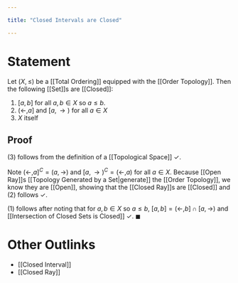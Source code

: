 ```yaml
---

title: "Closed Intervals are Closed"

---
```

# Statement
Let $(X, \leq)$ be a [[Total Ordering]] equipped with the [[Order Topology]]. Then the following [[Set]]s are [[Closed]]:
1. $[a,b]$ for all $a, b \in X$ so $a \leq b$.
2. $(\leftarrow, a]$ and $[a, \rightarrow)$ for all $a \in X$
3. $X$ itself

## Proof
(3) follows from the definition of a [[Topological Space]] $\checkmark$. 

Note $(\leftarrow, a]^{C} = (a, \rightarrow)$ and $[a, \rightarrow)^{C} = (\leftarrow, a)$ for all $a \in X$. Because [[Open Ray]]s [[Topology Generated by a Set|generate]] the [[Order Topology]], we know they are [[Open]], showing that the [[Closed Ray]]s are [[Closed]] and (2) follows $\checkmark$.

(1) follows after noting that for $a,b \in X$ so $a \leq b$, $[a,b] = (\leftarrow, b] \cap [a, \rightarrow)$ and [[Intersection of Closed Sets is Closed]] $\checkmark$.  $\blacksquare$

# Other Outlinks
- [[Closed Interval]]
- [[Closed Ray]]
